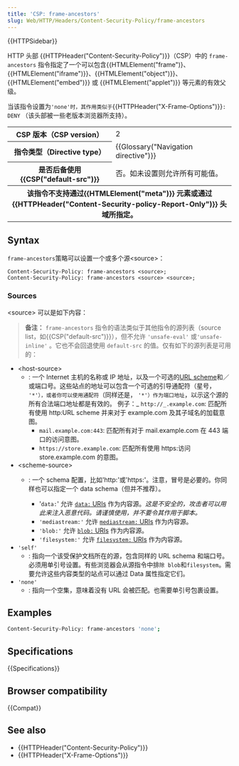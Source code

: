 ```yaml
---
title: 'CSP: frame-ancestors'
slug: Web/HTTP/Headers/Content-Security-Policy/frame-ancestors
---
```


{{HTTPSidebar}}

HTTP 头部 {{HTTPHeader("Content-Security-Policy")}}（CSP）中的 `frame-ancestors` 指令指定了一个可以包含{{HTMLElement("frame")}、{{HTMLElement("iframe")}}、{{HTMLElement("object")}}、{{HTMLElement("embed")}} 或 {{HTMLElement("applet")}} 等元素的有效父级。

当该指令设置为`'none'时，其作用类似于`{{HTTPHeader("X-Frame-Options")}}`: DENY` （该头部被一些老版本浏览器所支持）。

<table class="properties">
  <tbody>
    <tr>
      <th scope="row">CSP 版本（CSP version）</th>
      <td>2</td>
    </tr>
    <tr>
      <th scope="row">指令类型（Directive type）</th>
      <td>{{Glossary("Navigation directive")}}</td>
    </tr>
    <tr>
      <th scope="row">是否后备使用{{CSP("default-src")}}</th>
      <td>否。如未设置则允许所有可能值。</td>
    </tr>
    <tr>
      <th colspan="2" scope="row">
        该指令不支持通过{{HTMLElement("meta")}} 元素或通过
        {{HTTPHeader("Content-Security-policy-Report-Only")}}
        头域所指定。
      </th>
    </tr>
  </tbody>
</table>

## Syntax

`frame-ancestors`策略可以设置一个或多个源\<source>：

```plain
Content-Security-Policy: frame-ancestors <source>;
Content-Security-Policy: frame-ancestors <source> <source>;
```

### Sources

\<source> 可以是如下内容：

> **备注：** `frame-ancestors` 指令的语法类似于其他指令的源列表（source list，如{{CSP("default-src")}}），但不允许 `'unsafe-eval'` 或`'unsafe-inline'` 。它也不会回退使用 `default-src` 的值。仅有如下的源列表是可用的：

- \<host-source>
  - : 一个 Internet 主机的名称或 IP 地址，以及一个可选的[URL scheme](/zh-CN/docs/URIs_and_URLs)和／或端口号。这些站点的地址可以包含一个可选的引导通配符（星号， `'*'），或者你可以使用通配符`（同样还是， `'*'）作为端口地址`，以示这个源的所有合法端口地址都是有效的。
    例子：_ `http://_.example.com`: 匹配所有使用 http:URL scheme 并来对于 example.com 及其子域名的加载意图。
    - `mail.example.com:443`: 匹配所有对于 mail.example.com 在 443 端口的访问意图。
    - `https://store.example.com`: 匹配所有使用 https:访问 store.example.com 的意图。
- \<scheme-source>
  - : 一个 schema 配置，比如'http:'或'https:'。注意，冒号是必要的。你同样也可以指定一个 data schema（但并不推荐）。

    - '`data:`' 允许 [`data:` URIs](/zh-CN/docs/Web/HTTP/Basics_of_HTTP/Data_URIs) 作为内容源。_这是不安全的，攻击者可以用此来注入恶意代码。请谨慎使用，并不要令其作用于脚本。_
    - `'mediastream:'` 允许 [`mediastream:` URIs](/zh-CN/docs/Web/API/MediaStream_API) 作为内容源。
    - `'blob:'` 允许 [`blob:` URIs](/zh-CN/docs/Web/API/Blob) 作为内容源。
    - `'filesystem:'` 允许 [`filesystem:` URIs](/zh-CN/docs/Web/API/FileSystem) 作为内容源。
- `'self'`
  - : 指向一个该受保护文档所在的源，包含同样的 URL schema 和端口号。必须用单引号设置。有些浏览器会从源指令中排`除 blob`和`filesystem`。需要允许这些内容类型的站点可以通过 Data 属性指定它们。
- `'none'`
  - : 指向一个空集，意味着没有 URL 会被匹配。也需要单引号包裹设置。

## Examples

```bash
Content-Security-Policy: frame-ancestors 'none';
```

## Specifications

{{Specifications}}

## Browser compatibility

{{Compat}}

## See also

- {{HTTPHeader("Content-Security-Policy")}}
- {{HTTPHeader("X-Frame-Options")}}
